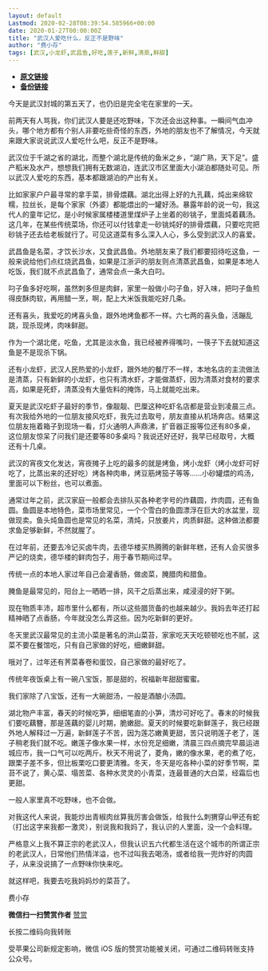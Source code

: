 ```yaml
---
layout: default
Lastmod: 2020-02-28T08:39:54.585966+00:00
date: 2020-01-27T00:00:00Z
title: "武汉人爱吃什么，反正不是野味"
author: "费小存"
tags: [武汉,小龙虾,武昌鱼,好吃,莲子,新鲜,清蒸,鲜甜]
---
```


* [**原文链接**](http://mp.weixin.qq.com/s?__biz=MjM5MjA2OTc2MA==&mid=2449279488&idx=1&sn=338f0ef2ec9b25004324890e2c41cff8&chksm=b2a24bef85d5c2f97b92730fb2f83905db7ea08c7e28fd9cd88b1479c6321b131bd28de8b078#rd)
* [**备份链接**](https://archive.is/Q6vAS)


今天是武汉封城的第五天了，也仍旧是完全宅在家里的一天。

  

前两天有人骂我，你们武汉人要是还吃野味，下次还会出这种事。一瞬间气血冲头，哪个地方都有个别人非要吃些奇怪的东西，外地的朋友也不了解情况，今天就来跟大家说说武汉人爱吃什么吧，反正不是野味。

  

武汉位于千湖之省的湖北，而整个湖北是传统的鱼米之乡，“湖广熟，天下足”。盛产稻米及水产，想想我们拥有无数湖泊，连武汉市区里面大小湖泊都随处可见。所以武汉人爱吃的东西，基本都跟湖泊的产出有关。

  

比如家家户户最寻常的拿手菜，排骨煨藕。湖北出得上好的九孔藕，炖出来绵软糯，拉丝长，是每个家家（外婆）都能煨出的一罐好汤。暴露年龄的说一句，我这代人的童年记忆，是小时候家属楼楼道里煤炉子上坐着的砂铫子，里面炖着藕汤。这几年，在某些传统菜场，你还可以付钱拿走一砂铫炖好的排骨煨藕，只要吃完把砂铫子还去给老板就行了。可见这道菜有多么深入人心，多么受到武汉人的喜爱。

  

武昌鱼是名菜，才饮长沙水，又食武昌鱼。外地朋友来了我们都要招待吃这鱼，一般来说给他们点红烧武昌鱼，如果是江浙沪的朋友则点清蒸武昌鱼，如果是本地人吃饭，我们就不点武昌鱼了，通常会点一条大白叼。

  

叼子鱼多好吃啊，虽然刺多但是肉鲜，家里一般做小叼子鱼，好入味，把叼子鱼煎得皮酥肉软，再用醋一烹，啊，配上大米饭我能吃好几条。

  

还有喜头，我爱吃的烤喜头鱼，跟外地烤鱼都不一样。六七两的喜头鱼，活蹦乱跳，现杀现烤，肉味鲜甜。

  

作为一个湖北佬，吃鱼，尤其是淡水鱼，我已经被养得嘴叼，一筷子下去就知道这鱼是不是现杀下锅。

  

还有小龙虾，武汉人民热爱的小龙虾，跟外地的餐厅不一样，本地名店的主流做法是清蒸，只有新鲜的小龙虾，也只有清水虾，才能做蒸虾，因为清蒸对食材的要求高，如果是死虾，清蒸没有大量佐料的掩饰，马上就能吃出来。

  

夏天是武汉吃虾子最好的季节，像靓靓、巴厘这种吃虾名店都是营业到凌晨三点。有次我给外地的一位朋友接风吃虾，我先过去取号，朋友直接从机场奔店。结果这位朋友拖着箱子到现场一看，灯火通明人声鼎沸，扩音器正报等位还有80多桌，这位朋友惊呆了问我们是还要等80多桌吗？我说还好还好，我早已经取号，大概还有十几桌。

  

武汉的宵夜文化发达，宵夜摊子上吃的最多的就是烤鱼，烤小龙虾（烤小龙虾可好吃了，比蒸出来的还好吃）烤各种肉串，烤豆筋烤笳子等等……小砂罐煨的鸡汤，里面可以下粉丝，也可以煮面。

  

通常过年之前，武汉家庭一般都会去排队买各种老字号的炸藕圆，炸肉圆，还有鱼圆。鱼圆是本地特色，菜市场里常见，一个个雪白的鱼圆漂浮在巨大的水盆里，现做现卖。鱼头炖鱼圆也是常见的名菜，清炖，只放姜片，肉质鲜甜。这种做法都要求鱼足够新鲜，不然就腥了。

  

在过年前，还要去冷记买卤牛肉，去德华楼买热腾腾的新鲜年糕，还有人会买很多严记的烧卖，德华楼的鲜肉包子，用于春节期间过早。

  

传统一点的本地人家过年自己会灌香肠，做卤菜，腌腊肉和腊鱼。

  

腌鱼是最常见的，阳台上一晒晒一排，风干之后蒸出来，咸浸浸的好下粥。

  

现在物质丰沛，超市里什么都有，所以这些腊货备的也越来越少。我妈去年还打起精神晒了点香肠，今年就没怎么弄这些。因为吃新鲜的更好。

  

冬天里武汉最常见的主流小菜是著名的洪山菜苔，家家吃天天吃顿顿吃也不腻，这菜不要在餐馆吃，只有自己家做的好吃，细嫩鲜甜。

  

哦对了，过年还有荠菜春卷和蛋饺，自己家做的最好吃了。

  

传统年夜饭桌上有一碗八宝饭，那是甜的，祝福新年甜甜蜜蜜。

  

我们家除了八宝饭，还有一大碗甜汤，一般是酒酿小汤圆。

  

湖北物产丰富，春天的时候吃笋，细细笔直的小笋，清炒可好吃了。春末的时候我们要吃藕簪，那是莲藕的婴儿时期，脆嫩甜。夏天的时候要吃新鲜莲子，我已经跟外地人解释过一万遍，新鲜莲子不苦，因为莲芯嫩黄更甜，苦只说明莲子老了，莲子稍老我们就不吃。嫩莲子像水果一样，水份充足细嫩，清晨三四点摘完早晨运进城应市，我一口气可以吃两斤。秋天不用说了，菱角，嫩的像水果，老的煮了吃，跟栗子差不多，但比板栗吃口要更清雅。冬天，冬天是吃各种小菜的好季节啊，菜苔不说了，黄心菜、塌苦菜、各种水灵灵的小青菜，连最普通的大白菜，经霜后也更甜。

  

一般人家里真不吃野味，也不会做。

  

对我这代人来说，我能炒出青椒肉丝算我厉害会做饭，给我什么刺猬穿山甲还有蛇（打出这字来我都一激灵），别说我和我妈了，我认识的人里面，没一个会料理。

  

严格意义上我不算正宗的老武汉人，但我认识五六代都生活在这个城市的所谓正宗的老武汉人，日常他们热情洋溢，也不过叫我去喝汤，或者给我一兜炸好的肉圆子，从来没说搞了一点野味你快来吃。

  

就这样吧，我要去吃我妈妈炒的菜苔了。

  

费小存

 **微信扫一扫赞赏作者** [赞赏](##)

长按二维码向我转账

受苹果公司新规定影响，微信 iOS 版的赞赏功能被关闭，可通过二维码转账支持公众号。

